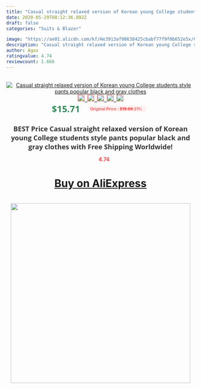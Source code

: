 ```yaml
---
title: "Casual straight relaxed version of Korean young College students style pants popular black and gray clothes"
date: 2020-05-29T08:12:36.892Z
draft: false
categories: "Suits & Blazer"

image: "https://ae01.alicdn.com/kf/He3913af98638425cbabf77f9f0b652e5x/Casual-straight-relaxed-version-of-Korean-young-College-students-style-pants-popular-black-and-gray-clothes.jpg"
description: "Casual straight relaxed version of Korean young College students style pants popular black and gray clothes"
author: Agus
ratingvalue: 4.74
reviewcount: 1.666
---
```

<br>
<div style="text-align: center;">
<a href="https://s.click.aliexpress.com/e/_ABoSzX" target="_blank" rel="nofollow noopener noreferrer"><img alt="Casual straight relaxed version of Korean young College students style pants popular black and gray clothes" class="magnifier-image" src="https://ae01.alicdn.com/kf/He3913af98638425cbabf77f9f0b652e5x/Casual-straight-relaxed-version-of-Korean-young-College-students-style-pants-popular-black-and-gray-clothes.jpg_640x640.jpg">
<br>
<img style="border:1px solid salmon" src="https://ae01.alicdn.com/kf/He3913af98638425cbabf77f9f0b652e5x/Casual-straight-relaxed-version-of-Korean-young-College-students-style-pants-popular-black-and-gray-clothes.jpg_120x120.jpg">&nbsp;&nbsp;<img style="border:1px solid salmon" src="https://ae01.alicdn.com/kf/Hc96742fd8b1d4dcea5a8a20393c67703i/Casual-straight-relaxed-version-of-Korean-young-College-students-style-pants-popular-black-and-gray-clothes.jpg_120x120.jpg">&nbsp;&nbsp;<img style="border:1px solid salmon" src="https://ae01.alicdn.com/kf/H1ea976def15f40bdba017727dd97725e5/Casual-straight-relaxed-version-of-Korean-young-College-students-style-pants-popular-black-and-gray-clothes.jpg_120x120.jpg">&nbsp;&nbsp;<img style="border:1px solid salmon" src="https://ae01.alicdn.com/kf/H07f8b53dc1fa4dfca9bebdb99fa5a80fB/Casual-straight-relaxed-version-of-Korean-young-College-students-style-pants-popular-black-and-gray-clothes.jpg_120x120.jpg">&nbsp;&nbsp;<img style="border:1px solid salmon" src="https://ae01.alicdn.com/kf/H5d8b52a597b24852beb4ffc44b71568dl/Casual-straight-relaxed-version-of-Korean-young-College-students-style-pants-popular-black-and-gray-clothes.jpg_120x120.jpg"></a></div><br0>
<div style="text-align: center;"><span style="background-color: white; border: 0px; box-sizing: border-box; color: seagreen; display: inline-block; font-family: &quot;open sans&quot; , &quot;arial&quot; , &quot;helvetica&quot; , sans-serif , &quot;heiti&quot;; font-size: 24px; font-stretch: inherit; font-weight: 700; line-height: inherit; margin: 0px 10px 0px 0px; padding: 0px; vertical-align: middle;">$15.71 </span>
<span style="background: rgb(255 , 241 , 241); border-radius: 3px; border: 0px; box-sizing: border-box; color: #ff4747; display: inline-block; font-family: inherit; font-size: 12px; font-stretch: inherit; font-style: inherit; font-variant: inherit; font-weight: 600; line-height: inherit; margin: 0px; padding: 2px 5px; transform: scale(0.9); vertical-align: middle;">Original Price : <b style="text-decoration: line-through;">$19.88 </b> 21%&nbsp;&nbsp;</span></div>
<h1 style="color: #333333; display: inline-block; font-family: &quot;open sans&quot; , &quot;arial&quot; , &quot;helvetica&quot; , sans-serif , &quot;heiti&quot;; font-size: 18px; font-stretch: inherit; font-weight: 700; text-align: center;">BEST Price Casual straight relaxed version of Korean young College students style pants popular black and gray clothes with Free Shipping Worldwide!</h1>
<div style="color: #ff4747; text-align: center;">
<img src="https://4.bp.blogspot.com/-M0ZcTcb-5uY/XleCXlxnR4I/AAAAAAAAAEc/OrjgMkXV1oMQFaCRZj5HQwOCBcu3w1FegCPcBGAYYCw/s1600/star.png" style="height: 15px;">&nbsp;<b>4.74</b></div>
<div class="button_cont" align="center"><a class="buynow_a" href="https://s.click.aliexpress.com/e/_ABoSzX" target="_blank" rel="nofollow noopener noreferrer"><H1>Buy on AliExpress</H1></a></div><br>
<div class="separator" style="clear: both; text-align: center;">
<img src="https://lh3.googleusercontent.com/-pTy5HemUv9M/XlePHvY0dAI/AAAAAAAAAE4/0nX5iRUoIWY8eMW9Dpxeirr157OZliDIgCLcBGAsYHQ/s1600/badge.gif" width="480">
</div>
